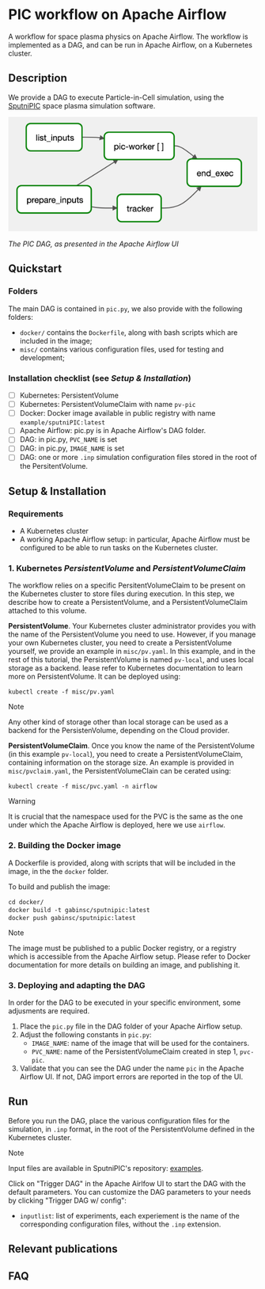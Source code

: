 # PIC workflow on Apache Airflow
A workflow for space plasma physics on Apache Airflow. The workflow is implemented as a DAG, and can be run in Apache Airflow, on a Kubernetes cluster.

## Description
We provide a DAG to execute Particle-in-Cell simulation, using the [SputniPIC](https://github.com/KTH-HPC/sputniPIC) space plasma simulation software.

![PIC DAG in Apache Airflow UI](screenshot_workflow.png "Screenshot of the DAG in Apache Airflow")

*The PIC DAG, as presented in the Apache Airflow UI*

## Quickstart

### Folders
The main DAG is contained in `pic.py`, we also provide with the following folders:
- `docker/` contains the `Dockerfile`, along with bash scripts which are included in the image;
- `misc/` contains various configuration files, used for testing and development;

### Installation checklist (see _Setup & Installation_)
- [ ] Kubernetes: PersistentVolume 
- [ ] Kubernetes: PersistentVolumeClaim with name `pv-pic`
- [ ] Docker: Docker image available in public registry with name `example/sputniPIC:latest`
- [ ] Apache Airflow: pic.py is in Apache Airflow's DAG folder. 
- [ ] DAG: in pic.py, `PVC_NAME` is set
- [ ] DAG: in pic.py, `IMAGE_NAME` is set
- [ ] DAG: one or more `.inp` simulation configuration files stored in the root of the PersitentVolume.

## Setup & Installation
### Requirements
- A Kubernetes cluster
- A working Apache Airflow setup: in particular, Apache Airflow must be configured to be able to run tasks on the Kubernetes cluster.

### 1. Kubernetes _PersistentVolume_ and _PersistentVolumeClaim_
The workflow relies on a specific PersitentVolumeClaim to be present on the Kubernetes cluster to store files during execution. In this step, we describe how to create a PersistentVolume, and a PersistentVolumeClaim attached to this volume.

**PersistentVolume**.
Your Kubernetes cluster administrator provides you with the name of the PersistentVolume you need to use.
However, if you manage your own Kubernetes cluster, you need to create a PersistentVolume yourself, we provide an example in `misc/pv.yaml`.
In this example, and in the rest of this tutorial, the PersistentVolume is named `pv-local`, and uses local storage as a backend. 
lease refer to Kubernetes documentation to learn more on PersistentVolume.
It can be deployed using:

```
kubectl create -f misc/pv.yaml
```

> [!NOTE]  
> Any other kind of storage other than local storage can be used as a backend for the PersistenVolume, depending on the Cloud provider.


**PersistentVolumeClaim**.
Once you know the name of the PersistentVolume (in this example `pv-local`), you need to create a PersistentVolumeClaim, containing information on the storage size.
An example is provided in `misc/pvclaim.yaml`, the PersistentVolumeClain can be cerated using:

```
kubectl create -f misc/pvc.yaml -n airflow
```

> [!WARNING]  
> It is crucial that the namespace used for the PVC is the same as the one under which the Apache Airflow is deployed, here we use `airflow`.

### 2. Building the Docker image
A Dockerfile is provided, along with scripts that will be included in the image, in the the `docker` folder.

To build and publish the image:
```
cd docker/
docker build -t gabinsc/sputnipic:latest
docker push gabinsc/sputnipic:latest
```

> [!NOTE]
> The image must be published to a public Docker registry, or a registry which is accessible from the Apache Airflow setup.
> Please refer to Docker documentation for more details on building an image, and publishing it.

### 3. Deploying and adapting the DAG
In order for the DAG to be executed in your specific environment, some adjusments are required.

1. Place the `pic.py` file in the DAG folder of your Apache Airflow setup.
2. Adjust the following constants in `pic.py`:
    - `IMAGE_NAME`: name of the image that will be used for the containers.
    - `PVC_NAME`: name of the PersistentVolumeClaim created in step 1, `pvc-pic`.
3. Validate that you can see the DAG under the name `pic` in the Apache Airflow UI. If not, DAG import errors are reported in the top of the UI.

## Run
Before you run the DAG, place the various configuration files for the simulation, in `.inp` format, in the root of the PersistentVolume defined in the Kubernetes cluster.

> [!NOTE]  
> Input files are available in SputniPIC's repository: [examples](https://github.com/KTH-HPC/sputniPIC/tree/main/inputfiles).

Click on "Trigger DAG" in the Apache Airlfow UI to start the DAG with the default parameters. You can customize the DAG parameters to your needs by clicking "Trigger DAG w/ config":
- `inputlist`: list of experiments, each experiement is the name of the corresponding configuration files, without the `.inp` extension.

## Relevant publications

## FAQ

